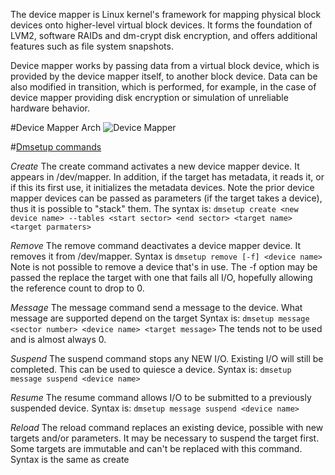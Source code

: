 The device mapper is Linux kernel's framework for mapping physical block devices onto higher-level virtual block devices. It forms the foundation of LVM2, software RAIDs and dm-crypt disk encryption, and offers additional features such as file system snapshots.

Device mapper works by passing data from a virtual block device, which is provided by the device mapper itself, to another block device. Data can be also modified in transition, which is performed, for example, in the case of device mapper providing disk encryption or simulation of unreliable hardware behavior.

#Device Mapper Arch
![Device Mapper](/home/rbian/Downloads/image002.gif)

#[Dmsetup commands](https://wiki.gentoo.org/wiki/Device-mapper)

*Create*
The create command activates a new device mapper device. It appears in /dev/mapper. In addition, if the target has metadata, it reads it, or if this its first use, it initializes the metadata devices. Note the prior device mapper devices can be passed as parameters (if the target takes a device), thus it is possible to "stack" them. The syntax is: `dmsetup create <new device name> --tables <start sector> <end sector> <target name> <target parmaters>`

*Remove*
The remove command deactivates a device mapper device. It removes it from /dev/mapper. Syntax is `dmsetup remove [-f] <device name>` Note is not possible to remove a device that's in use. The -f option may be passed the replace the target with one that fails all I/O, hopefully allowing the reference count to drop to 0.

*Message*
The message command send a message to the device. What message are supported depend on the target Syntax is: `dmsetup message <sector number> <device name> <target message>` The <sector number> tends not to be used and is almost always 0.

*Suspend*
The suspend command stops any NEW I/O. Existing I/O will still be completed. This can be used to quiesce a device. Syntax is: `dmsetup message suspend <device name>`

*Resume*
The resume command allows I/O to be submitted to a previously suspended device. Syntax is: `dmsetup message suspend <device name>`

*Reload*
The reload command replaces an existing device, possible with new targets and/or parameters. It may be necessary to suspend the target first. Some targets are immutable and can't be replaced with this command. Syntax is the same as create
